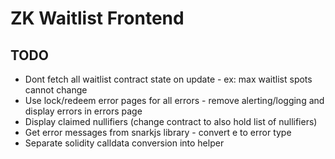 # ZK Waitlist Frontend

## TODO
- Dont fetch all waitlist contract state on update - ex: max waitlist spots cannot change
- Use lock/redeem error pages for all errors - remove alerting/logging and display errors in errors page
- Display claimed nullifiers (change contract to also hold list of nullifiers)
- Get error messages from snarkjs library - convert e to error type
- Separate solidity calldata conversion into helper